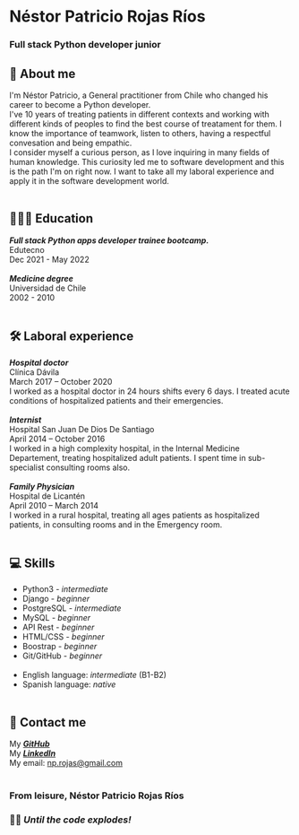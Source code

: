 # Néstor Patricio Rojas Ríos
### Full stack Python developer junior<br>

## 🤔 About me
I'm Néstor Patricio, a General practitioner from Chile who changed his career to become a Python developer.<br>
I've 10 years of treating patients in different contexts and working with different kinds of peoples to find the best course of treatament for them. I know the importance of teamwork, listen to others, having a respectful convesation and being empathic.<br>
I consider myself a curious person, as I love inquiring in many fields of human knowledge. This curiosity led me to software development and this is the path I'm on right now. I want to take all my laboral experience and apply it in the software development world.<br><br>

## 👨🏾‍🎓 Education
***Full stack Python apps developer trainee bootcamp.***<br>
Edutecno<br>
Dec 2021 - May 2022 <br><br>
***Medicine degree***<br>
Universidad de Chile<br>
2002 - 2010<br><br>

## 🛠 Laboral experience
***Hospital doctor***<br>
Clínica Dávila<br>
March 2017 – October 2020<br>
I worked as a hospital doctor in 24 hours shifts every 6 days. I treated acute conditions of hospitalized patients and their emergencies.<br><br>
***Internist***<br>
Hospital San Juan De Dios De Santiago<br>
April 2014 – October 2016<br>
I worked in a high complexity hospital, in the Internal Medicine Departement, treating hospitalized adult patients. I spent time in sub-specialist consulting rooms also.<br><br>
***Family Physician***<br>
Hospital de Licantén<br>
April 2010 – March 2014<br>
I worked in a rural hospital, treating all ages patients as hospitalized patients, in consulting rooms and in the Emergency room.<br><br>

## 💻 Skills
- Python3   - *intermediate*<br>
- Django - *beginner*<br>
- PostgreSQL - *intermediate*<br>
- MySQL - *beginner*<br>
- API Rest - *beginner*<br>
- HTML/CSS - *beginner*<br>
- Boostrap - *beginner*<br>
- Git/GitHub - *beginner*<br><br>
- English language: *intermediate* (B1-B2)<br>
- Spanish language: *native*<br><br>

## 📧 Contact me
My [***GitHub***](https://github.com/NestorPatricio)<br>
My [***LinkedIn***](https://www.linkedin.com/in/nestor-patricio-rojas-rios/)<br>
My email: np.rojas@gmail.com<br><br>

### From leisure, **Néstor Patricio Rojas Ríos**<br>
### 🤘🏽 _Until the code explodes!_

